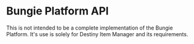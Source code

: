 # Bungie Platform API

This is not intended to be a complete implementation of the Bungie Platform.  It's use is solely for Destiny Item Manager and its requirements.   
